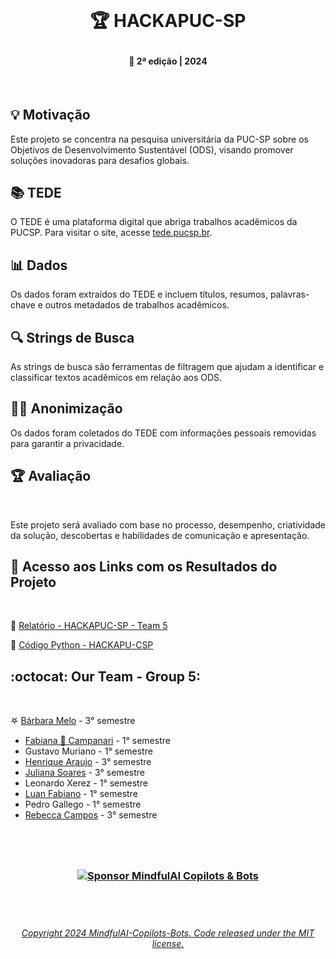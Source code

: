   
<!-- ![1](https://github.com/MindfulAI-Copilots-Bots/HACKAPUCSP/assets/113218619/adb8aa64-cd7e-4eec-8bb8-2fa976643ee2  --> 

<!--  <p align="center"> 
  <img src="https://github.com/MindfulAI-Copilots-Bots/HACKAPUCSP/assets/113218619/af3ed272-5128-4e22-b129-f7b94fef6f9b"/> --> 
 
  
 <br>
 
 #  <p align="center"> 🏆 HACKAPUC-SP
 #### <p align="center"> 📅 2ª edição | 2024

 <br>

## 💡 Motivação
Este projeto se concentra na pesquisa universitária da PUC-SP sobre os Objetivos de Desenvolvimento Sustentável (ODS), visando promover soluções inovadoras para desafios globais.


## 📚 TEDE
O TEDE é uma plataforma digital que abriga trabalhos acadêmicos da PUCSP. Para visitar o site, acesse [tede.pucsp.br](https://tede.pucsp.br/).

## 📊 Dados
Os dados foram extraídos do TEDE e incluem títulos, resumos, palavras-chave e outros metadados de trabalhos acadêmicos.

## 🔍 Strings de Busca
As strings de busca são ferramentas de filtragem que ajudam a identificar e classificar textos acadêmicos em relação aos ODS.

## 🕵️‍♀️ Anonimização
Os dados foram coletados do TEDE com informações pessoais removidas para garantir a privacidade.

## 🏆 Avaliação

<br>

Este projeto será avaliado com base no processo, desempenho, criatividade da solução, descobertas e habilidades de comunicação e apresentação.<br>

## 🔗 Acesso aos Links com os Resultados do Projeto

 <br>

📝 [Relatório - HACKAPUC-SP - Team 5](https://github.com/MindfulAI-Copilots-Bots/HACKAPUCSP/blob/ce085344cc355a47ff9c286cf28784ae6ea6fe3c/Resultados/relato%CC%81rio%20hackapucsp_Grupo_5.pdf)

🐍 [Código Python - HACKAPU-CSP](https://github.com/MindfulAI-Copilots-Bots/HACKAPUCSP/blob/a541669b14ed26160b1dbf07a64c421e36ec4a1e/Resultados/hackaPUCSP.py) <br>


## :octocat: Our Team - Group 5:

 <br>

𖤐 [Bárbara Melo](https://github.com/babisxs23) - 3° semestre
- [Fabiana 🚀 Campanari](https://github.com/FabianaCampanari) - 1° semestre
- Gustavo Muriano - 1° semestre
- [Henrique Araujo](https://github.com/skRichsk) - 3° semestre
- [Juliana Soares](https://github.com/julianamiranda1) - 3° semestre
- Leonardo Xerez - 1° semestre
- [Luan Fabiano](https://github.com/LuanFabiano28) - 1° semestre
- Pedro Gallego - 1° semestre
- [Rebecca Campos](https://github.com/becamparezzo) - 3° semestre

 
#

 <br>

### <p align="center"> [![Sponsor MindfulAI Copilots & Bots](https://img.shields.io/badge/Sponsor-MindfulAI%20Copilots%20%26%20Bots-brightgreen?logo=GitHub)](https://github.com/sponsors/MindfulAI-Copilots-Bots)  

 <br>

#

 ###### <p align="center"> [Copyright 2024 MindfulAI-Copilots-Bots. Code released under the  MIT license.](https://github.com/MindfulAI-Copilots-Bots/HACKAPUCSP/blob/1f52fe3745392c0454d03ab7162670d9b09361bf/LICENSE)




